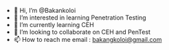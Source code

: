 - 👋 Hi, I’m @Bakankoloi
- 👀 I’m interested in learning Penetration Testing
- 🌱 I’m currently learning CEH
- 💞️ I’m looking to collaborate on CEH and PenTest
- 📫 How to reach me email : bakangkoloi@gmail.com

<!---
Bakankoloi/Bakankoloi is a ✨ special ✨ repository because its `README.md` (this file) appears on your GitHub profile.
You can click the Preview link to take a look at your changes.
--->
